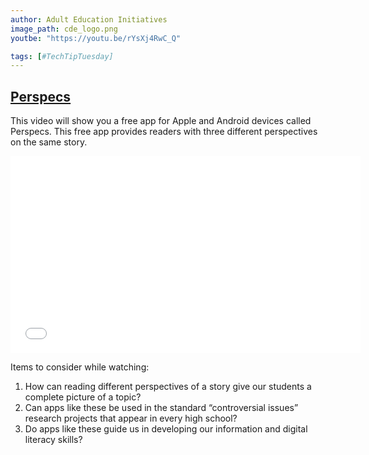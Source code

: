 ```yaml
---
author: Adult Education Initiatives
image_path: cde_logo.png
youtbe: "https://youtu.be/rYsXj4RwC_Q"

tags: [#TechTipTuesday]
---
```

## [Perspecs](http://www.perspecsnews.com/)

This video will show you a free app for Apple and Android devices called Perspecs. This free app provides readers with three different perspectives on the same story. 

<iframe width="560" height="315" src="{{ page.youtube }}" frameborder="0" allowfullscreen></iframe>

Items to consider while watching:

  1.  How can reading different perspectives of a story give our students a complete picture of a topic?
  2.  Can apps like these be used in the standard “controversial issues” research projects that appear in every high school?
  3.  Do apps like these guide us in developing our information and digital literacy skills?